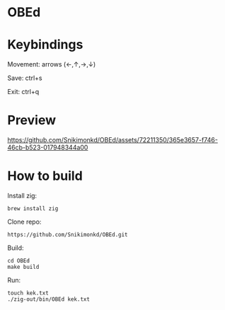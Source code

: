# OBEd

# Keybindings

Movement: arrows (←,↑,→,↓)

Save: ctrl+s

Exit: ctrl+q

# Preview

https://github.com/Snikimonkd/OBEd/assets/72211350/365e3657-f746-46cb-b523-017948344a00

# How to build

Install zig:

```
brew install zig
```

Clone repo:

```
https://github.com/Snikimonkd/OBEd.git
```

Build:

```
cd OBEd
make build
```

Run:

```
touch kek.txt
./zig-out/bin/OBEd kek.txt
```
